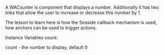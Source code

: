 A WACounter is component that displays a number. Additionally it has two links that allow the user to increase or decrease this number by 1. 

The lesson to learn here is how the Seaside callback mechanism is used, how anchors can be used to trigger actions.

Instance Variables
	count:		<Integer>

count
	- the number to display, default 0
